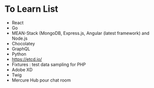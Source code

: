 # To Learn List

* React
* Go
* MEAN-Stack (MongoDB, Express.js, Angular (latest framework) and Node.js
* Chocolatey
* GraphQL
* Python
* https://etcd.io/
* Fixtures : test data sampling for PHP
* Adobe XD
* Twig
* Mercure Hub pour chat room


